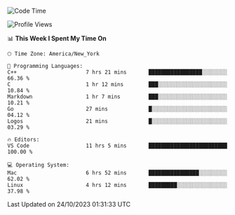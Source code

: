 <!--START_SECTION:waka-->
![Code Time](http://img.shields.io/badge/Code%20Time-570%20hrs%204%20mins-blue)

![Profile Views](http://img.shields.io/badge/Profile%20Views-0-blue)

📊 **This Week I Spent My Time On** 

```text
🕑︎ Time Zone: America/New_York

💬 Programming Languages: 
C++                      7 hrs 21 mins       █████████████████░░░░░░░░   66.36 % 
C                        1 hr 12 mins        ███░░░░░░░░░░░░░░░░░░░░░░   10.84 % 
Markdown                 1 hr 7 mins         ███░░░░░░░░░░░░░░░░░░░░░░   10.21 % 
Go                       27 mins             █░░░░░░░░░░░░░░░░░░░░░░░░   04.12 % 
Logos                    21 mins             █░░░░░░░░░░░░░░░░░░░░░░░░   03.29 % 

🔥 Editors: 
VS Code                  11 hrs 5 mins       █████████████████████████   100.00 % 

💻 Operating System: 
Mac                      6 hrs 52 mins       ████████████████░░░░░░░░░   62.02 % 
Linux                    4 hrs 12 mins       █████████░░░░░░░░░░░░░░░░   37.98 % 
```


 Last Updated on 24/10/2023 01:31:33 UTC
<!--END_SECTION:waka-->
